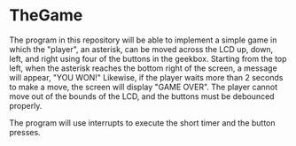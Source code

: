 TheGame
=======

The program in this repository will be able to implement a simple game in which the "player", an asterisk, can be 
moved across the LCD up, down, left, and right using four of the buttons in the geekbox.  Starting from the top left, 
when the asterisk reaches the bottom right of the screen, a message will appear, "YOU WON!" Likewise, if the player
waits more than 2 seconds to make a move, the screen will display "GAME OVER". The player cannot move out of the 
bounds of the LCD, and the buttons must be debounced properly.

The program will use interrupts to execute the short timer and the button presses.



